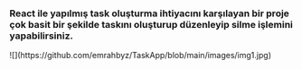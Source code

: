 
<h3>React ile yapılmış task oluşturma ihtiyacını karşılayan bir proje çok basit bir şekilde taskını oluşturup düzenleyip silme işlemini yapabilirsiniz.
</h3>
![](https://github.com/emrahbyz/TaskApp/blob/main/images/img1.jpg)
